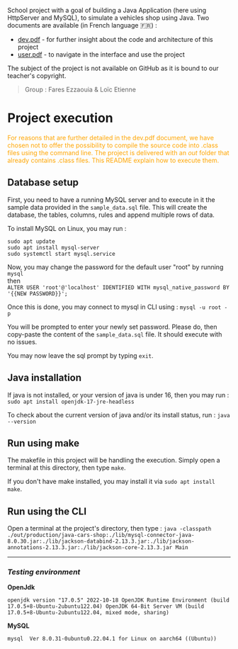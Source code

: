 School project with a goal of building a Java Application (here using HttpServer and MySQL), to simulate a vehicles shop using Java.
Two documents are available (in French language 🇫🇷) :
- [dev.pdf](https://github.com/LoicE5/java-cars-shop/blob/main/doc/dev.pdf) - for further insight about the code and architecture of this project
- [user.pdf](https://github.com/LoicE5/java-cars-shop/blob/main/doc/user.pdf) - to navigate in the interface and use the project

The subject of the project is not available on GitHub as it is bound to our teacher's copyright.

> Group : Fares Ezzaouia & Loïc Etienne

# Project execution

<font color="orange">For reasons that are further detailed in the dev.pdf document, we have chosen not to offer the possibility to compile the source code into .class files using the command line. The project is delivered with an *out* folder that already contains .class files. This README explain how to execute them.</font>

## Database setup

First, you need to have a running MySQL server and to execute in it the sample data provided in the `sample_data.sql` file. This will create the database, the tables, columns, rules and append multiple rows of data.

To install MySQL on Linux, you may run :

`sudo apt update`
<br>
`sudo apt install mysql-server`
<br>
`sudo systemctl start mysql.service`

Now, you may change the password for the default user "root" by running
`mysql`
<br>
then
<br>
`ALTER USER 'root'@'localhost' IDENTIFIED WITH mysql_native_password BY '{{NEW PASSWORD}}';`

Once this is done, you may connect to mysql in CLI using :
`mysql -u root -p`

You will be prompted to enter your newly set password. Please do, then copy-paste the content of the `sample_data.sql` file. It should execute with no issues.

You may now leave the sql prompt by typing `exit`.

## Java installation

If java is not installed, or your version of java is under 16, then you may run :
`sudo apt install openjdk-17-jre-headless`

To check about the current version of java and/or its install status, run :
`java --version`
## Run using make

The makefile in this project will be handling the execution. Simply open a terminal at this directory, then type `make`.

If you don't have make installed, you may install it via `sudo apt install make`.

## Run using the CLI

Open a terminal at the project's directory, then type : `java -classpath ./out/production/java-cars-shop:./lib/mysql-connector-java-8.0.30.jar:./lib/jackson-databind-2.13.3.jar:./lib/jackson-annotations-2.13.3.jar:./lib/jackson-core-2.13.3.jar Main`

---

### ***Testing environment***

**OpenJdk**

`
openjdk version "17.0.5" 2022-10-18
OpenJDK Runtime Environment (build 17.0.5+8-Ubuntu-2ubuntu122.04)
OpenJDK 64-Bit Server VM (build 17.0.5+8-Ubuntu-2ubuntu122.04, mixed mode, sharing)
`

**MySQL**

`
mysql  Ver 8.0.31-0ubuntu0.22.04.1 for Linux on aarch64 ((Ubuntu))
`